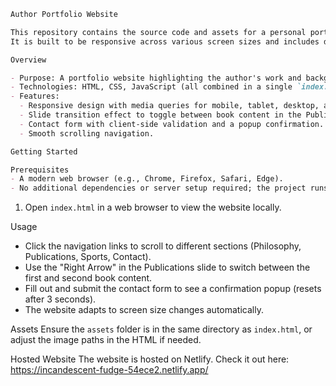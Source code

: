 

```markdown
Author Portfolio Website

This repository contains the source code and assets for a personal portfolio website designed for an author. The website showcases the author's philosophy, publications, sports interests, and contact information through multiple interactive slides.
It is built to be responsive across various screen sizes and includes dynamic content switching and a contact form.

Overview

- Purpose: A portfolio website highlighting the author's work and background.
- Technologies: HTML, CSS, JavaScript (all combined in a single `index.html` file).
- Features:
  - Responsive design with media queries for mobile, tablet, desktop, and large monitors.
  - Slide transition effect to toggle between book content in the Publications section.
  - Contact form with client-side validation and a popup confirmation.
  - Smooth scrolling navigation.

Getting Started

Prerequisites
- A modern web browser (e.g., Chrome, Firefox, Safari, Edge).
- No additional dependencies or server setup required; the project runs locally in a browser.


   ```
1. Open `index.html` in a web browser to view the website locally.

 Usage
- Click the navigation links to scroll to different sections (Philosophy, Publications, Sports, Contact).
- Use the "Right Arrow" in the Publications slide to switch between the first and second book content.
- Fill out and submit the contact form to see a confirmation popup (resets after 3 seconds).
- The website adapts to screen size changes automatically.

Assets
Ensure the `assets` folder is in the same directory as `index.html`, or adjust the image paths in the HTML if needed.

Hosted Website
The website is hosted on Netlify. Check it out here: https://incandescent-fudge-54ece2.netlify.app/




